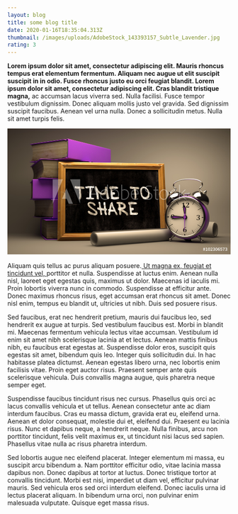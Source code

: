 ```yaml
---
layout: blog
title: some blog title
date: 2020-01-16T18:35:04.313Z
thumbnail: /images/uploads/AdobeStock_143393157_Subtle_Lavender.jpg
rating: 3
---
```

**Lorem ipsum dolor sit amet, consectetur adipiscing elit. Mauris rhoncus tempus erat elementum fermentum. Aliquam nec augue ut elit suscipit suscipit in in odio. Fusce rhoncus justo eu orci feugiat blandit. Lorem ipsum dolor sit amet, consectetur adipiscing elit. Cras blandit tristique magna,** ac accumsan lacus viverra sed. Nulla facilisi. Fusce tempor vestibulum dignissim. Donec aliquam mollis justo vel gravida. Sed dignissim suscipit faucibus. Aenean vel urna nulla. Donec a sollicitudin metus. Nulla sit amet turpis felis.



![](/images/uploads/AdobeStock_102306573_Preview.jpeg)

Aliquam quis tellus ac purus aliquam posuere.[ Ut magna ex, feugiat et tincidunt vel, ](https://www.lighthouse.us)porttitor et nulla. Suspendisse at luctus enim. Aenean nulla nisl, laoreet eget egestas quis, maximus ut dolor. Maecenas id iaculis mi. Proin lobortis viverra nunc in commodo. Suspendisse at efficitur ante. Donec maximus rhoncus risus, eget accumsan erat rhoncus sit amet. Donec nisl enim, tempus eu blandit ut, ultricies ut nibh. Duis sed posuere risus.

Sed faucibus, erat nec hendrerit pretium, mauris dui faucibus leo, sed hendrerit ex augue at turpis. Sed vestibulum faucibus est. Morbi in blandit mi. Maecenas fermentum vehicula lectus vitae accumsan. Vestibulum id enim sit amet nibh scelerisque lacinia at et lectus. Aenean mattis finibus nibh, eu faucibus erat egestas at. Suspendisse dolor eros, suscipit quis egestas sit amet, bibendum quis leo. Integer quis sollicitudin dui. In hac habitasse platea dictumst. Aenean egestas libero urna, nec lobortis enim facilisis vitae. Proin eget auctor risus. Praesent semper ante quis scelerisque vehicula. Duis convallis magna augue, quis pharetra neque semper eget.

Suspendisse faucibus tincidunt risus nec cursus. Phasellus quis orci ac lacus convallis vehicula et ut tellus. Aenean consectetur ante ac diam interdum faucibus. Cras eu massa dictum, gravida erat eu, eleifend urna. Aenean et dolor consequat, molestie dui et, eleifend dui. Praesent eu lacinia risus. Nunc et dapibus neque, a hendrerit neque. Nulla finibus, arcu non porttitor tincidunt, felis velit maximus ex, ut tincidunt nisi lacus sed sapien. Phasellus vitae nulla ac risus pharetra interdum.

Sed lobortis augue nec eleifend placerat. Integer elementum mi massa, eu suscipit arcu bibendum a. Nam porttitor efficitur odio, vitae lacinia massa dapibus non. Donec dapibus at tortor at luctus. Donec tristique tortor at convallis tincidunt. Morbi est nisi, imperdiet ut diam vel, efficitur pulvinar mauris. Sed vehicula eros sed orci interdum eleifend. Donec iaculis urna id lectus placerat aliquam. In bibendum urna orci, non pulvinar enim malesuada vulputate. Quisque eget massa risus.
